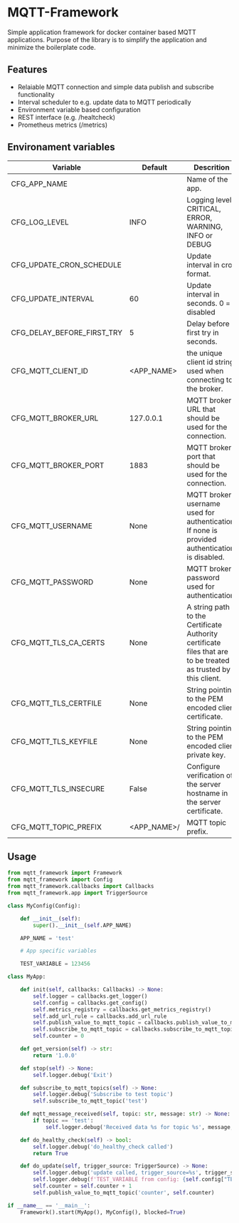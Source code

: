 # MQTT-Framework

Simple application framework for docker container based MQTT applications.
Purpose of the library is to simplify the application and minimize the boilerplate code.

## Features

* Relaiable MQTT connection and simple data publish and subscribe functionality
* Interval scheduler to e.g. update data to MQTT periodically
* Environment variable based configuration
* REST interface (e.g. /healtcheck)
* Prometheus metrics (/metrics)

## Environament variables

| **Variable**               | **Default** | **Descrition**                                                                                                 |
|----------------------------|-------------|----------------------------------------------------------------------------------------------------------------|
| CFG_APP_NAME               |             | Name of the app.                                                                                               |
| CFG_LOG_LEVEL              | INFO        | Logging level: CRITICAL, ERROR, WARNING, INFO or DEBUG                                                         |
| CFG_UPDATE_CRON_SCHEDULE   |             | Update interval in cron format.                                                                                |
| CFG_UPDATE_INTERVAL        | 60          | Update interval in seconds. 0 = disabled                                                                       |
| CFG_DELAY_BEFORE_FIRST_TRY | 5           | Delay before first try in seconds.                                                                             |
| CFG_MQTT_CLIENT_ID         | <APP_NAME>  | the unique client id string used when connecting to the broker.                                                |
| CFG_MQTT_BROKER_URL        | 127.0.0.1   | MQTT broker URL that should be used for the connection.                                                        |
| CFG_MQTT_BROKER_PORT       | 1883        | MQTT broker port that should be used for the connection.                                                       |
| CFG_MQTT_USERNAME          | None        | MQTT broker username used for authentication. If none is provided authentication is disabled.                  |
| CFG_MQTT_PASSWORD          | None        | MQTT broker password used for authentication.                                                                  |
| CFG_MQTT_TLS_CA_CERTS      | None        | A string path to the Certificate Authority certificate files that are to be treated as trusted by this client. |
| CFG_MQTT_TLS_CERTFILE      | None        | String pointing to the PEM encoded client certificate.                                                         |
| CFG_MQTT_TLS_KEYFILE       | None        | String pointing to the PEM encoded client private key.                                                         |
| CFG_MQTT_TLS_INSECURE      | False       | Configure verification of the server hostname in the server certificate.                                       |
| CFG_MQTT_TOPIC_PREFIX      | <APP_NAME>/ | MQTT topic prefix.                                                                                             |


## Usage

```python
from mqtt_framework import Framework
from mqtt_framework import Config
from mqtt_framework.callbacks import Callbacks
from mqtt_framework.app import TriggerSource

class MyConfig(Config):

    def __init__(self):
        super().__init__(self.APP_NAME)

    APP_NAME = 'test'

    # App specific variables

    TEST_VARIABLE = 123456

class MyApp:

    def init(self, callbacks: Callbacks) -> None:
        self.logger = callbacks.get_logger()
        self.config = callbacks.get_config()
        self.metrics_registry = callbacks.get_metrics_registry()
        self.add_url_rule = callbacks.add_url_rule
        self.publish_value_to_mqtt_topic = callbacks.publish_value_to_mqtt_topic
        self.subscribe_to_mqtt_topic = callbacks.subscribe_to_mqtt_topic
        self.counter = 0

    def get_version(self) -> str:
        return '1.0.0'

    def stop(self) -> None:
        self.logger.debug('Exit')

    def subscribe_to_mqtt_topics(self) -> None:
        self.logger.debug('Subscribe to test topic')
        self.subscribe_to_mqtt_topic('test')

    def mqtt_message_received(self, topic: str, message: str) -> None:
        if topic == 'test':
            self.logger.debug('Received data %s for topic %s', message, topic)

    def do_healthy_check(self) -> bool:
        self.logger.debug('do_healthy_check called')
        return True

    def do_update(self, trigger_source: TriggerSource) -> None:
        self.logger.debug('update called, trigger_source=%s', trigger_source)
        self.logger.debug(f'TEST_VARIABLE from config: {self.config["TEST_VARIABLE"]}')
        self.counter = self.counter + 1
        self.publish_value_to_mqtt_topic('counter', self.counter)

if __name__ == '__main__':
    Framework().start(MyApp(), MyConfig(), blocked=True)

```

